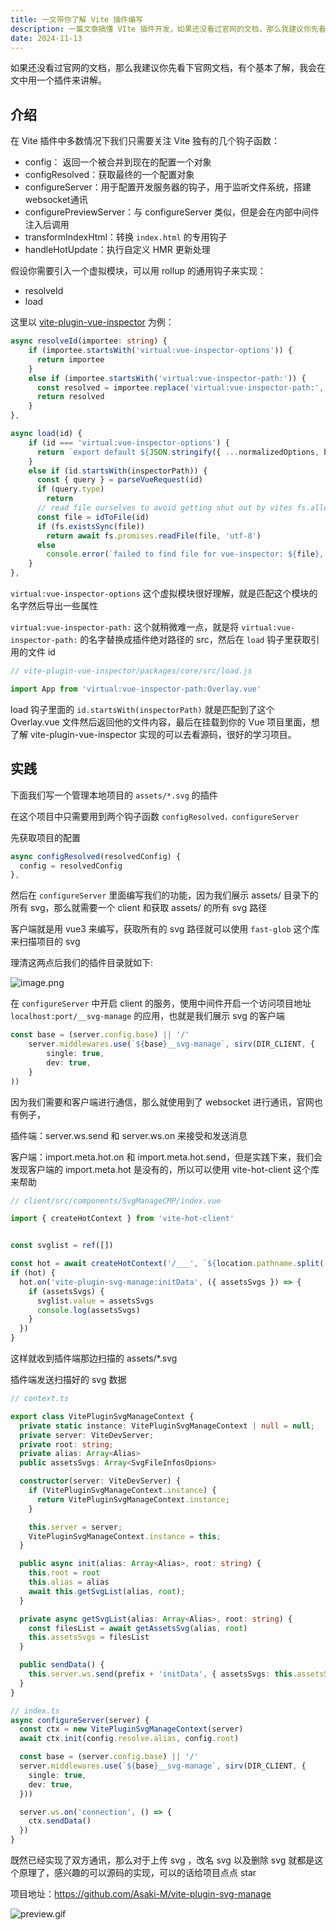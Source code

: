 ```yaml
---
title: 一文带你了解 Vite 插件编写
description: 一篇文章搞懂 VIte 插件开发，如果还没看过官网的文档，那么我建议你先看下官网文档，有个基本了解，我会在文中用一个插件来讲解
date: 2024-11-13
---
```


如果还没看过官网的文档，那么我建议你先看下官网文档，有个基本了解，我会在文中用一个插件来讲解。

## 介绍

在 Vite 插件中多数情况下我们只需要关注 Vite 独有的几个钩子函数：

*   config： 返回一个被合并到现在的配置一个对象
*   configResolved：获取最终的一个配置对象
*   configureServer：用于配置开发服务器的钩子，用于监听文件系统，搭建websocket通讯
*   configurePreviewServer：与 configureServer 类似，但是会在内部中间件注入后调用
*   transformIndexHtml：转换 `index.html` 的专用钩子
*   handleHotUpdate：执行自定义 HMR 更新处理

假设你需要引入一个虚拟模块，可以用 rollup 的通用钩子来实现：

*   resolveId
*   load

这里以 [vite-plugin-vue-inspector](https://github.com/webfansplz/vite-plugin-vue-inspector) 为例：

```ts
async resolveId(importee: string) {
    if (importee.startsWith('virtual:vue-inspector-options')) {
      return importee
    }
    else if (importee.startsWith('virtual:vue-inspector-path:')) {
      const resolved = importee.replace('virtual:vue-inspector-path:', `${inspectorPath}/`)
      return resolved
    }
},

async load(id) {
    if (id === 'virtual:vue-inspector-options') {
      return `export default ${JSON.stringify({ ...normalizedOptions, base: config.base })}`
    }
    else if (id.startsWith(inspectorPath)) {
      const { query } = parseVueRequest(id)
      if (query.type)
        return
      // read file ourselves to avoid getting shut out by vites fs.allow check
      const file = idToFile(id)
      if (fs.existsSync(file))
        return await fs.promises.readFile(file, 'utf-8')
      else
        console.error(`failed to find file for vue-inspector: ${file}, referenced by id ${id}.`)
    }
},
```

`virtual:vue-inspector-options` 这个虚拟模块很好理解，就是匹配这个模块的名字然后导出一些属性

`virtual:vue-inspector-path:` 这个就稍微难一点，就是将 `virtual:vue-inspector-path:` 的名字替换成插件绝对路径的 src，然后在 `load` 钩子里获取引用的文件 id

```js
// vite-plugin-vue-inspector/packages/core/src/load.js

import App from 'virtual:vue-inspector-path:Overlay.vue'
```

load 钩子里面的 `id.startsWith(inspectorPath)` 就是匹配到了这个 Overlay.vue 文件然后返回他的文件内容，最后在挂载到你的 Vue 项目里面，想了解 vite-plugin-vue-inspector 实现的可以去看源码，很好的学习项目。

## 实践

下面我们写一个管理本地项目的 `assets/*.svg` 的插件

在这个项目中只需要用到两个钩子函数 `configResolved，configureServer`

先获取项目的配置

```ts
async configResolved(resolvedConfig) {
  config = resolvedConfig
},
```

然后在 `configureServer` 里面编写我们的功能，因为我们展示 assets/ 目录下的所有 svg，那么就需要一个 client 和获取 assets/ 的所有 svg 路径

客户端就是用 vue3 来编写，获取所有的 svg 路径就可以使用 `fast-glob` 这个库来扫描项目的 svg

理清这两点后我们的插件目录就如下:

![image.png](/content/vite-plugin-svg-manage.png)

在 `configureServer` 中开启 client 的服务，使用中间件开启一个访问项目地址 `localhost:port/__svg-manage` 的应用，也就是我们展示 svg 的客户端

```ts
const base = (server.config.base) || '/'
    server.middlewares.use(`${base}__svg-manage`, sirv(DIR_CLIENT, {
        single: true,
        dev: true,
    }
))

```

因为我们需要和客户端进行通信，那么就使用到了 websocket 进行通讯，官网也有例子，

插件端：server.ws.send 和 server.ws.on 来接受和发送消息

客户端：import.meta.hot.on 和 import.meta.hot.send，但是实践下来，我们会发现客户端的 import.meta.hot 是没有的，所以可以使用 vite-hot-client 这个库来帮助

```ts
// client/src/components/SvgManageCMP/index.vue

import { createHotContext } from 'vite-hot-client'


const svglist = ref([])

const hot = await createHotContext('/___', `${location.pathname.split('/__svg-manage')[0] || ''}/`.replace(/\/\//g, '/'))
if (hot) {
  hot.on('vite-plugin-svg-manage:initData', ({ assetsSvgs }) => {
    if (assetsSvgs) {
      svglist.value = assetsSvgs
      console.log(assetsSvgs)
    }
  })
}

```

这样就收到插件端那边扫描的 assets/\*.svg

插件端发送扫描好的 svg 数据

```ts
// context.ts

export class VitePluginSvgManageContext {
  private static instance: VitePluginSvgManageContext | null = null;
  private server: ViteDevServer;
  private root: string;
  private alias: Array<Alias>
  public assetsSvgs: Array<SvgFileInfosOpions>

  constructor(server: ViteDevServer) {
    if (VitePluginSvgManageContext.instance) {
      return VitePluginSvgManageContext.instance;
    }

    this.server = server;
    VitePluginSvgManageContext.instance = this;
  }

  public async init(alias: Array<Alias>, root: string) {
    this.root = root
    this.alias = alias
    await this.getSvgList(alias, root);
  }

  private async getSvgList(alias: Array<Alias>, root: string) {
    const filesList = await getAssetsSvg(alias, root)
    this.assetsSvgs = filesList
  }

  public sendData() {
    this.server.ws.send(prefix + 'initData', { assetsSvgs: this.assetsSvgs })
  }
}
```

```ts
// index.ts
async configureServer(server) {
  const ctx = new VitePluginSvgManageContext(server)
  await ctx.init(config.resolve.alias, config.root)

  const base = (server.config.base) || '/'
  server.middlewares.use(`${base}__svg-manage`, sirv(DIR_CLIENT, {
    single: true,
    dev: true,
  }))

  server.ws.on('connection', () => {
    ctx.sendData()
  })
}
```

既然已经实现了双方通讯，那么对于上传 svg ，改名 svg 以及删除 svg 就都是这个原理了，感兴趣的可以源码的实现，可以的话给项目点点 star

项目地址：<https://github.com/Asaki-M/vite-plugin-svg-manage>

![preview.gif](/content/svg-manage-preview.gif)
